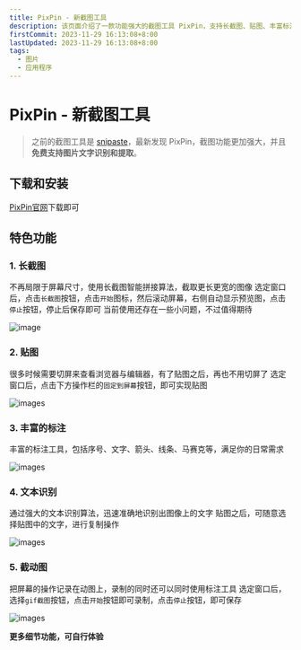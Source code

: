 ```yaml
---
title: PixPin - 新截图工具
description: 该页面介绍了一款功能强大的截图工具 PixPin，支持长截图、贴图、丰富标注、文本识别和动态图录制。用户可以通过官网下载安装，体验智能拼接、固定屏幕、序号标注、文字识别和动图录制等多种功能
firstCommit: 2023-11-29 16:13:08+8:00
lastUpdated: 2023-11-29 16:13:08+8:00
tags:
  - 图片
  - 应用程序
---
```


# PixPin - 新截图工具

> 之前的截图工具是 [snipaste](https://zh.snipaste.com/)，最新发现 PixPin，截图功能更加强大，并且 **免费支持图片文字识别和提取**。

## 下载和安装

[PixPin官网](https://pixpinapp.com/)下载即可

## 特色功能

### 1. 长截图

不再局限于屏幕尺寸，使用长截图智能拼接算法，截取更长更宽的图像
选定窗口后，点击`长截图`按钮，点击`开始`图标，然后滚动屏幕，右侧自动显示预览图，点击`停止`按钮，停止后保存即可
当前使用还存在一些小问题，不过值得期待

<!-- ![images](/img/blog/20231129_162401.png) -->
![image](https://www.helloimg.com/i/2025/01/02/6776827f9d877.png)

### 2. 贴图

很多时候需要切屏来查看浏览器与编辑器，有了贴图之后，再也不用切屏了
选定窗口后，点击下方操作栏的`固定到屏幕`按钮，即可实现贴图

![images](https://www.helloimg.com/i/2025/01/02/67768280896c6.png)

### 3. 丰富的标注

丰富的标注工具，包括序号、文字、箭头、线条、马赛克等，满足你的日常需求

![images](https://www.helloimg.com/i/2025/01/02/677682834fd70.png)

### 4. 文本识别

通过强大的文本识别算法，迅速准确地识别出图像上的文字
贴图之后，可随意选择贴图中的文字，进行复制操作

![images](https://www.helloimg.com/i/2025/01/02/67768281634ad.png)

### 5. 截动图

把屏幕的操作记录在动图上，录制的同时还可以同时使用标注工具
选定窗口后，选择`gif截图`按钮，点击`开始`按钮即可录制，点击`停止`按钮，即可保存

![images](https://www.helloimg.com/i/2025/01/02/677682807c1ef.png)

**更多细节功能，可自行体验**

